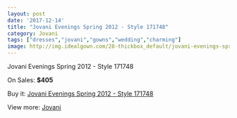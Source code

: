 ```yaml
---
layout: post
date: '2017-12-14'
title: "Jovani Evenings Spring 2012 - Style 171748"
category: Jovani
tags: ["dresses","jovani","gowns","wedding","charming"]
image: http://img.idealgown.com/28-thickbox_default/jovani-evenings-spring-2012-style-171748.jpg
---
```

Jovani Evenings Spring 2012 - Style 171748

On Sales: **$405**
<a href="https://www.idealgown.com/en/jovani/14-jovani-evenings-spring-2012-style-171748.html"><amp-img layout="responsive" width="600" height="600" src="//img.idealgown.com/28-thickbox_default/jovani-evenings-spring-2012-style-171748.jpg" alt="Jovani Evenings Spring 2012 - Style 171748 0" /></a>
<a href="https://www.idealgown.com/en/jovani/14-jovani-evenings-spring-2012-style-171748.html"><amp-img layout="responsive" width="600" height="600" src="//img.idealgown.com/30-thickbox_default/jovani-evenings-spring-2012-style-171748.jpg" alt="Jovani Evenings Spring 2012 - Style 171748 1" /></a>
<a href="https://www.idealgown.com/en/jovani/14-jovani-evenings-spring-2012-style-171748.html"><amp-img layout="responsive" width="600" height="600" src="//img.idealgown.com/29-thickbox_default/jovani-evenings-spring-2012-style-171748.jpg" alt="Jovani Evenings Spring 2012 - Style 171748 2" /></a>

Buy it: [Jovani Evenings Spring 2012 - Style 171748](https://www.idealgown.com/en/jovani/14-jovani-evenings-spring-2012-style-171748.html "Jovani Evenings Spring 2012 - Style 171748")

View more: [Jovani](https://www.idealgown.com/en/2-jovani "Jovani")